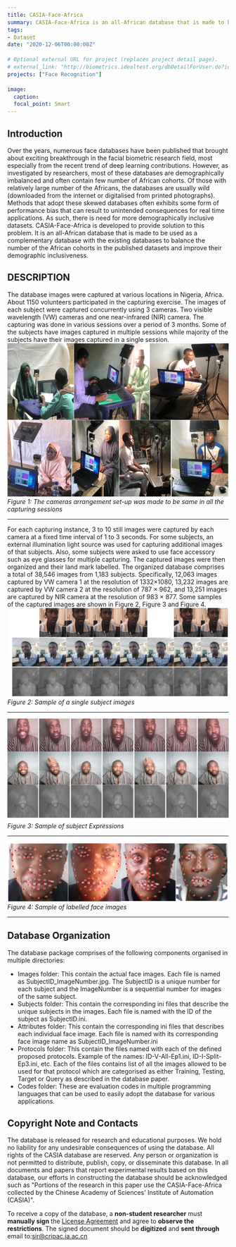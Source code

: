 ```yaml
---
title: CASIA-Face-Africa
summary: CASIA-Face-Africa is an all-African database that is made to be used as a complementary database with the existing databases to balance the number of the African cohorts in the published datasets and improve their demographic inclusiveness
tags:
- Dataset
date: "2020-12-06T00:00:00Z"

# Optional external URL for project (replaces project detail page).
# external_link: "http://biometrics.idealtest.org/dbDetailForUser.do?id=4"
projects: ["Face Recognition"]

image:
  caption: 
  focal_point: Smart
---
```


## Introduction

Over the years, numerous face databases have been published that brought about exciting breakthrough in the facial biometric research field, most especially from the recent trend of deep learning contributions. However, as investigated by researchers, most of these databases are demographically imbalanced and often contain few number of African cohorts. Of those with relatively large number of the Africans, the databases are usually wild (downloaded from the internet or digitalised from printed photographs). Methods that adopt these skewed databases often exhibits some form of performance bias that can result to unintended consequences for real time applications. As such, there is need for more demographically inclusive datasets. CASIA-Face-Africa is developed to provide solution to this problem. It is an all-African database that is made to be used as a complementary database with the existing databases to balance the number of the African cohorts in the published datasets and improve their demographic inclusiveness.

## DESCRIPTION

The database images were captured at various locations in Nigeria, Africa. About 1150 volunteers participated in the capturing exercise. The images of each subject were captured concurrently using 3 cameras. Two visible wavelength (VW) cameras and one near-infrared (NIR) camera. The capturing was done in various sessions over a period of 3 months. Some of the subjects have images captured in multiple sessions while majority of the subjects have their images captured in a single session.
![Figure 1](1.png)
*Figure 1: The cameras arrangement set-up was made to be same in all the capturing sessions*

---

For each capturing instance, 3 to 10 still images were captured by each camera at a fixed time interval of 1 to 3 seconds. For some subjects, an external illumination light source was used for capturing additional images of that subjects. Also, some subjects were asked to use face accessory such as eye glasses for multiple capturing. The captured images were then organized and their land mark labelled. The organized database comprises a total of 38,546 images from 1,183 subjects. Specifically, 12,063 images captured by VW camera 1 at the resolution of 1332×1080, 13,232 images are captured by VW camera 2 at the resolution of 787 × 962, and 13,251 images are captured by NIR camera at the resolution of 983 × 877. Some samples of the captured images are shown in Figure 2, Figure 3 and Figure 4.
![Figure 2](2.png)
*Figure 2: Sample of a single subject images*

---

![Figure 3](3.png)
*Figure 3: Sample of subject Expressions*

---

![Figure 4](4.png)
*Figure 4: Sample of labelled face images*

---


## Database Organization

The database package comprises of the following components organised in multiple directories:

  - Images folder: This contain the actual face images. Each file is named as SubjectID_ImageNumber.jpg. The SubjectID is a unique number for each subject and the ImageNumber is a sequential number for images of the same subject.
  - Subjects folder: This contain the corresponding ini files that describe the unique subjects in the images. Each file is named with the ID of the subject as SubjectID.ini.
  - Attributes folder: This contain the corresponding ini files that describes each individual face image. Each file is named with its corresponding face image name as SubjectID_ImageNumber.ini
  - Protocols folder: This contain the files named with each of the defined proposed protocols. Example of the names: ID-V-All-Ep1.ini, ID-I-Split-Ep3.ini, etc. Each of the files contains list of all the images allowed to be used for that protocol which are categorised as either Training, Testing, Target or Query as described in the database paper.
  - Codes folder: These are evaluation codes in multiple programming languages that can be used to easily adopt the database for various applications.

## Copyright Note and Contacts

The database is released for research and educational purposes. We hold no liability for any undesirable consequences of using the database. All rights of the CASIA database are reserved. Any person or organization is not permitted to distribute, publish, copy, or disseminate this database. In all documents and papers that report experimental results based on this database, our efforts in constructing the database should be acknowledged such as "Portions of the research in this paper use the CASIA-Face-Africa collected by the Chinese Academy of Sciences' Institute of Automation (CASIA)".

To receive a copy of the database, a **non-student researcher** must **manually sign** the [License Agreement](license_agreement.pdf) and agree to **observe the restrictions**. The signed document should be **digitized** and **sent through** email to:[sir@cripac.ia.ac.cn](mailto://sir@cripac.ia.ac.cn)
